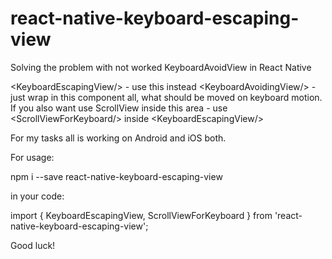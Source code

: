 # react-native-keyboard-escaping-view
Solving the problem with not worked KeyboardAvoidView in React Native

&lt;KeyboardEscapingView/&gt; - use this instead &lt;KeyboardAvoidingView/&gt; - just wrap in this component all, what should be moved on keyboard motion. 
If you also want use ScrollView inside this area - use &lt;ScrollViewForKeyboard/&gt; inside &lt;KeyboardEscapingView/&gt;

For my tasks all is working on Android and iOS both.

For usage:

npm i --save react-native-keyboard-escaping-view

in your code:

import { KeyboardEscapingView, ScrollViewForKeyboard } from 'react-native-keyboard-escaping-view';

Good luck!

